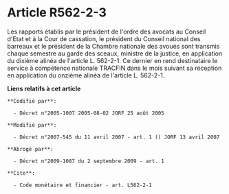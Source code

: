 # Article R562-2-3

Les rapports établis par le président de l'ordre des avocats au Conseil d'Etat et à la Cour de cassation, le président du
Conseil national des barreaux et le président de la Chambre nationale des avoués sont transmis chaque semestre au garde des
sceaux, ministre de la justice, en application du dixième alinéa de l'article L. 562-2-1. Ce dernier en rend destinataire le
service à compétence nationale TRACFIN dans le mois suivant sa réception en application du onzième alinéa de l'article L.
562-2-1.

**Liens relatifs à cet article**

	**Codifié par**:

	  - Décret n°2005-1007 2005-08-02 JORF 25 août 2005

	**Modifié par**:

	  - Décret n°2007-545 du 11 avril 2007 - art. 1 () JORF 13 avril 2007

	**Abrogé par**:

	  - Décret n°2009-1087 du 2 septembre 2009 - art. 1

	**Cite**:

	  - Code monétaire et financier - art. L562-2-1
